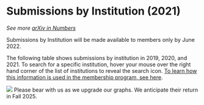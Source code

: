 # Submissions by Institution (2021)

_See more [arXiv in Numbers](2021_usage.md)_

Submissions by Institution will be made available to members only by June 2022.

The following table shows submissions by institution in 2019, 2020, and 2021. To search for a specific institution, hover your mouse over the right hand corner of the list of institutions to reveal the search icon. [To learn how this information is used in the membership program, see here](../../about/membership.md).

<p>
<img src="https://arxiv.org/icons/sfx.gif"/>
Please bear with us as we upgrade our graphs. We anticipate their return in Fall 2025.
</p>

